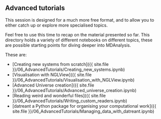 ## Advanced tutorials

This session is designed for a much more free format,
and to allow you to either catch up or explore more specialised topics.

Feel free to use this time to recap on the material presented so far.
This directory holds a variety of different notebooks on different topics,
these are possible starting points for diving deeper into MDAnalysis.

These are:
 - [Creating new systems from scratch]({{ site.file }}/06_AdvancedTutorials/Creating_new_systems.ipynb)
 - [Visualisation with NGLView]({{ site.file }}/06_AdvancedTutorials/Visualisation_with_NGLView.ipynb)
 - [Advanced Universe creation]({{ site.file }}/06_AdvancedTutorials/Advanced_universe_creation.ipynb)
 - [Reading weird and wonderful files]({{ site.file }}/06_AdvancedTutorials/Writing_custom_readers.ipynb)
 - [datreant a Python package for organising your computational work]({{ site.file }}/06_AdvancedTutorials/Managing_data_with_datreant.ipynb)

